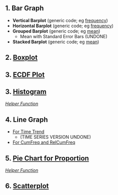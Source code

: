 ## 1. Bar Graph
- **Vertical Barplot** (generic code; eg [frequency]([SC]-Descriptive-Analytics/[SC]-Data-Visualisation/[M]-Vertical-Barplot.md))
- **Horizontal Barplot** (generic code; eg [frequency]([SC]-Descriptive-Analytics/[SC]-Data-Visualisation/[M]-Horizontal-Barplot.md))
- **Grouped Barplot** (generic code; eg [mean]([SC]-Descriptive-Analytics/[SC]-Data-Visualisation/[M]-Grouped-Barplot.md))
  - Mean with Standard Error Bars (UNDONE)
- **Stacked Barplot** (generic code; eg [mean]([SC]-Descriptive-Analytics/[SC]-Data-Visualisation/[M]-Stacked-Barplot.md))
## 2. [Boxplot]([SC]-Descriptive-Analytics/[SC]-Data-Visualisation/[M]-Boxplot.md)
## 3. [ECDF Plot]([SC]-Descriptive-Analytics/[SC]-Data-Visualisation/[M]-ECDF-Plot.md)
## 3.  [Histogram]([SC]-Descriptive-Analytics/[SC]-Data-Visualisation/[M]-Histogram-&-Frequency-Table.md)
[_Helper Function_]([SC]-Descriptive-Analytics/[SC]-Data-Visualisation/[HF]-Histogram-&-Frequency-Table.md)
## 4. Line Graph
- [For Time Trend]([SC]-Descriptive-Analytics/[SC]-Data-Visualisation/[M]-Line-Graph-For-Time-Trend.md)</br>
  - (TIME SERIES VERSION UNDONE)
- [For CumFreq and RelCumFreq]([SC]-Descriptive-Analytics/[SC]-Data-Visualisation/[M]-Line-Graph-for-Cumulative-Frequency-and-Relative-Cumulative-Frequency.md)
## 5. [Pie Chart for Proportion]([SC]-Descriptive-Analytics/[SC]-Data-Visualisation/[M]-(Prop)-Pie-Chart.md)
[_Helper Function_]([SC]-Descriptive-Analytics/[SC]-Data-Visualisation/[HF]-(Prop)-Pie-Chart-&-Frequency-Table.md)
## 6. [Scatterplot]([SC]-Descriptive-Analytics/[SC]-Data-Visualisation/[M]-Scatterplot.md)
